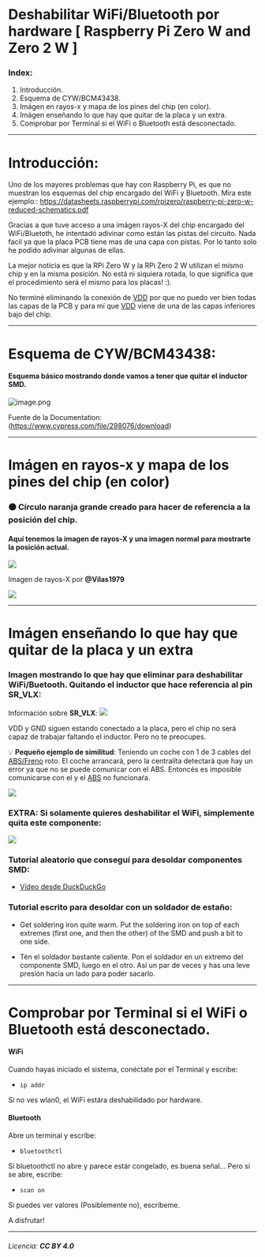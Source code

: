 # Deshabilitar WiFi/Bluetooth por hardware [ Raspberry Pi Zero W and Zero 2 W ]

### Index:
 1. Introducción.
 1. Esquema de CYW/BCM43438.
 1. Imágen en rayos-x y mapa de los pines del chip (en color).
 1. Imágen enseñando lo que hay que quitar de la placa y un extra.
 1. Comprobar por Terminal si el WiFi o Bluetooth está desconectado.
 ---
 # Introducción:

Uno de los mayores problemas que hay con Raspberry Pi, es que no muestran los esquemas del chip encargado del WiFi y Bluetooth. Míra este ejemplo:: https://datasheets.raspberrypi.com/rpizero/raspberry-pi-zero-w-reduced-schematics.pdf

Gracias a que tuve acceso a una imágen rayos-X del chip encargado del WiFi/Bluetoth, he intentadó adivinar como están las pistas del circuito. Nada facil ya que la placa PCB tiene mas de una capa con pistas. Por lo tanto solo he podido adivinar algunas de ellas.

La mejor noticia es que la RPi Zero W y la RPi Zero 2 W utilizan el mismo chip y en la misma posición. No está ni siquiera rotada, lo que significa que el procedimiento será el mismo para los placas! :). 
  
No terminé eliminando la conexión de <a href="https://ejemplos.net/que-significa-vcc/">VDD</a> por que no puedo ver bien todas las capas de la PCB y para mí que <a href="https://ejemplos.net/que-significa-vcc/">VDD</a> viene de una de las capas inferiores bajo del chip.

---
# Esquema de CYW/BCM43438:

#### Esquema básico mostrando donde vamos a tener que quitar el inductor SMD.
![image.png](images/1.png)

Fuente de la Documentation: (https://www.cypress.com/file/298076/download)

---
# Imágen en rayos-x y mapa de los pines del chip (en color)

### 🟠 Círculo naranja grande creado para hacer de referencia a la posición del chip.

#### Aquí tenemos la imagen de rayos-X y una imagen normal para mostrarte la posición actual.

![](images/2.png)

Imagen de rayos-X por **@Vilas1979**

![](images/3.png)

---
# Imágen enseñando lo que hay que quitar de la placa y un extra 

### Imagen mostrando lo que hay que eliminar para deshabilitar WiFi/Buetooth. Quitando el inductor que hace referencia al pin **SR_VLX**:

Información sobre **SR_VLX**:
![](images/4.png)

VDD y GND siguen estando conectado a la placa, pero el chip no será capaz de trabajar faltando el inductor. Pero no te preocupes.

💡 **Pequeño ejemplo de similitud**:
Teniendo un coche con 1 de 3 cables del <a href="https://es.wikipedia.org/wiki/Sistema_antibloqueo_de_ruedas">ABS/Freno</a> roto. El coche arrancará, pero la centralíta detectará que hay un error ya que no se puede comunicar con el ABS. Entoncés es imposible comunicarse con el y el <a href="https://es.wikipedia.org/wiki/Sistema_antibloqueo_de_ruedas">ABS</a> no funcionaŕa.

![](images/5.png)

### EXTRA: Si solamente quieres deshabilitar el WiFi, simplemente quita este componente:

![](images/6.png)

### Tutorial aleatorio que conseguí para desoldar componentes SMD:
- [Vídeo desde DuckDuckGo](https://duckduckgo.com/video_frame?url=https%3A%2F%2Fwww.youtube-nocookie.com%2Fembed%2F7jQXYmZKvYU%3Fwmode%3Dtransparent%26iv_load_policy%3D3%26autoplay%3D1%26html5%3D1%26showinfo%3D0%26rel%3D0%26modestbranding%3D1%26playsinline%3D0%26theme%3Dlight)

### Tutorial escrito para desoldar con un soldador de estaño:

- Get soldering iron quite warm. Put the soldering iron on top of each extremes (first one, and then the other) of the SMD and push a bit to one side.

- Tén el soldador bastante caliente. Pon el soldador en un extremo del componente SMD, luego en el otro. Así un par de veces y has una leve presión hacia un lado para poder sacarlo.

---
# Comprobar por Terminal si el WiFi o Bluetooth está desconectado.

#### WiFi

Cuando hayas iniciado el sistema, conéctate por el Terminal y escribe:
 - `ip addr`

Si no ves wlan0, el WiFi estára deshabilidado por hardware.

#### Bluetooth
Abre un terminal y escribe:
 - `bluetoothctl`

Si bluetoothctl no abre y parece estár congelado, es buena señal... Pero si se abre, escribe:
 - `scan on`

Si puedes ver valores (Posiblemente no), escríbeme.

A disfrutar!

---

###### Licencia: **CC BY 4.0**
